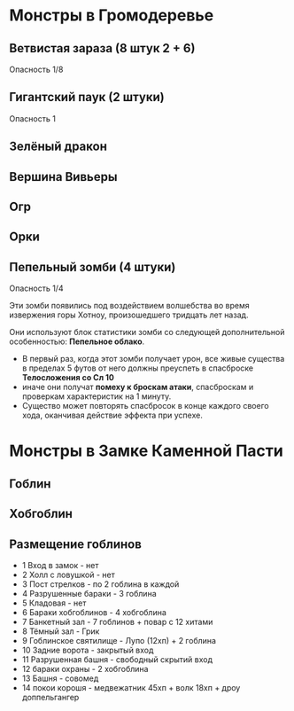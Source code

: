 # Монстры в Громодеревье

## Ветвистая зараза (8 штук 2 + 6)
Опасность 1/8

## Гигантский паук (2 штуки)
Опасность 1

## Зелёный дракон

## Вершина Вивьеры

## Огр

## Орки 

## Пепельный зомби (4 штуки)
Опасность 1/4

Эти зомби появились под воздействием волшебства во время извержения горы Хотноу, произошедшего тридцать лет назад.

Они используют блок статистики зомби со следующей дополнительной особенностью: **Пепельное облако**.
- В первый раз, когда этот зомби получает урон, все живые существа в пределах 5 футов от него должны преуспеть в спасброске **Телосложения со Сл 10**
- иначе они получат **помеху к броскам атаки**, спасброскам и проверкам характеристик на 1 минуту.
- Существо может повторять спасбросок в конце каждого своего хода, оканчивая действие эффекта при успехе.

# Монстры в Замке Каменной Пасти

## Гоблин

## Хобгоблин


## Размещение гоблинов
* 1 Вход в замок - нет
* 2 Холл с ловушкой - нет
* 3 Пост стрелков - по 2 гоблина в каждой
* 4 Разрушенные бараки - 3 гоблина
* 5 Кладовая - нет
* 6 Бараки хобгоблинов - 4 хобгоблина
* 7 Банкетный зал - 7 гоблинов + повар с 12 хитами
* 8 Тёмный зал - Грик
* 9 Гоблинское святилище - Лупо (12хп) + 2 гоблина
* 10 Задние ворота - закрытый вход
* 11 Разрушенная башня - свободный скрытий вход
* 12 бараки охраны - 2 хобгоблина
* 13 Башня - совомед
* 14 покои корошя - медвежатник 45хп + волк 18хп + дроу доппельгангер
